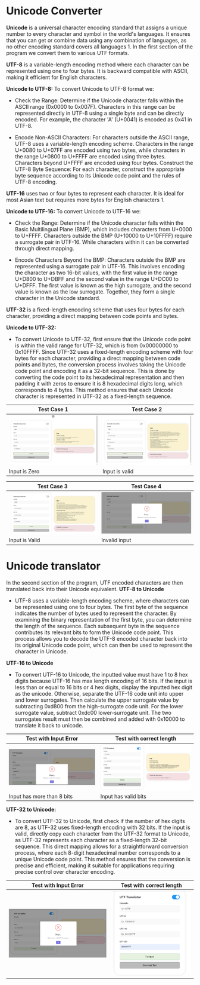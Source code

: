 # Unicode Converter
**Unicode** is a universal character encoding standard that assigns a unique number to every character and symbol in the world's languages. It ensures that you can get or combine data using any combination of languages, as no other encoding standard covers all languages 1.
In the first section of the program we convert them to various UTF formats. 


**UTF-8** is a variable-length encoding method where each character can be represented using one to four bytes. It is backward compatible with ASCII, making it efficient for English characters.

**Unicode to UTF-8:** 
To convert Unicode to UTF-8 format we:

- Check the Range: Determine if the Unicode character falls within the ASCII range (0x0000 to 0x007F). Characters in this range can be represented directly in UTF-8 using a single byte and can be directly encoded. For example, the character 'A' (U+0041) is encoded as 0x41 in UTF-8.

- Encode Non-ASCII Characters: For characters outside the ASCII range, UTF-8 uses a variable-length encoding scheme. Characters in the range U+0080 to U+07FF are encoded using two bytes, while characters in the range U+0800 to U+FFFF are encoded using three bytes. Characters beyond U+FFFF are encoded using four bytes.
Construct the UTF-8 Byte Sequence: For each character, construct the appropriate byte sequence according to its Unicode code point and the rules of UTF-8 encoding.

**UTF-16** uses two or four bytes to represent each character. It is ideal for most Asian text but requires more bytes for English characters 1.

**Unicode to UTF-16:**
To convert Unicode to UTF-16 we:

- Check the Range: Determine if the Unicode character falls within the Basic Multilingual Plane (BMP), which includes characters from U+0000 to U+FFFF. Characters outside the BMP (U+10000 to U+10FFFF) require a surrogate pair in UTF-16. While characters within it can be converted through direct mapping.

- Encode Characters Beyond the BMP: Characters outside the BMP are represented using a surrogate pair in UTF-16. This involves encoding the character as two 16-bit values, with the first value in the range U+D800 to U+DBFF and the second value in the range U+DC00 to U+DFFF. The first value is known as the high surrogate, and the second value is known as the low surrogate. Together, they form a single character in the Unicode standard.

**UTF-32** is a fixed-length encoding scheme that uses four bytes for each character, providing a direct mapping between code points and bytes.

**Unicode to UTF-32:**
- To convert Unicode to UTF-32, first ensure that the Unicode code point is within the valid range for UTF-32, which is from 0x00000000 to 0x10FFFF. Since UTF-32 uses a fixed-length encoding scheme with four bytes for each character, providing a direct mapping between code points and bytes, the conversion process involves taking the Unicode code point and encoding it as a 32-bit sequence. This is done by converting the code point to its hexadecimal representation and then padding it with zeros to ensure it is 8 hexadecimal digits long, which corresponds to 4 bytes. This method ensures that each Unicode character is represented in UTF-32 as a fixed-length sequence.

| Test Case 1 | Test Case 2 |
| ------- | ------- |
| ![Test 1](T1.png) | ![Test 2](T2.png) |
| Input is Zero| Input is valid |

| Test Case 3 | Test Case 4 |
| ------- | ------- |
| ![Test 3](T3.png) | ![Test 4](T4.png) |
| Input is Valid | Invalid input |

# Unicode translator 
In the second section of the program, UTF encoded characters are then translated back into their Unicode equivalent. 
**UTF-8 to Unicode** <br>
- UTF-8 uses a variable-length encoding scheme, where characters can be represented using one to four bytes. The first byte of the sequence indicates the number of bytes used to represent the character. By examining the binary representation of the first byte, you can determine the length of the sequence. Each subsequent byte in the sequence contributes its relevant bits to form the Unicode code point. This process allows you to decode the UTF-8 encoded character back into its original Unicode code point, which can then be used to represent the character in Unicode.


**UTF-16 to Unicode** <br>
- To convert UTF-16 to Unicode, the inputted value must have 1 to 8 hex digits because UTF-16 has max length encoding of 16 bits. If the input is less than or equal to 16 bits or 4 hex digits, display the inputted hex digit as the unicode. Otherwise, separate the UTF-16 code unit into upper and lower surrogates. Then calculate the upper surrogate value by subtracting 0xd800 from the high-surrogate code unit. For the lower surrogate value, subtract 0xdc00 lower-surrogate unit. The two surrogates result must then be combined and added with 0x10000 to translate it back to unicode.

| Test with Input Error| Test with correct length |
| ------- | ------- |
|![UTF16_Unicode](TranslateUTF16-error.png)|![UTF16_Unicode](TranslateUTF16-accept.png)|
|  Input has more than 8 bits  |  Input has valid bits  |

**UTF-32 to Unicode:**
- To convert UTF-32 to Unicode, first check if the number of hex digits are 8, as UTF-32 uses fixed-length encoding with 32 bits. If the input is valid, directly copy each character from the UTF-32 format to Unicode, as UTF-32 represents each character as a fixed-length 32-bit sequence. This direct mapping allows for a straightforward conversion process, where each 8-digit hexadecimal number corresponds to a unique Unicode code point. This method ensures that the conversion is precise and efficient, making it suitable for applications requiring precise control over character encoding.

| Test with Input Error| Test with correct length |
| ------- | ------- |
|![UTF32_Unicode](UTF32.png)|![UTF32_Unicode](UTF32-error.png)|
